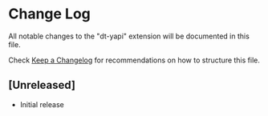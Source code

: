 # Change Log

All notable changes to the "dt-yapi" extension will be documented in this file.

Check [Keep a Changelog](http://keepachangelog.com/) for recommendations on how to structure this file.

## [Unreleased]

- Initial release